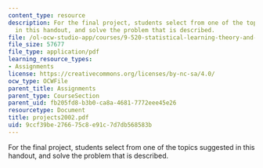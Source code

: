 ```yaml
---
content_type: resource
description: For the final project, students select from one of the topics suggested
  in this handout, and solve the problem that is described.
file: /ol-ocw-studio-app/courses/9-520-statistical-learning-theory-and-applications-spring-2006/9ccf39be276675c8e91c7d7db568583b_projects2002.pdf
file_size: 57677
file_type: application/pdf
learning_resource_types:
- Assignments
license: https://creativecommons.org/licenses/by-nc-sa/4.0/
ocw_type: OCWFile
parent_title: Assignments
parent_type: CourseSection
parent_uid: fb205fd8-b3b0-ca8a-4681-7772eee45e26
resourcetype: Document
title: projects2002.pdf
uid: 9ccf39be-2766-75c8-e91c-7d7db568583b
---
```

For the final project, students select from one of the topics suggested in this handout, and solve the problem that is described.